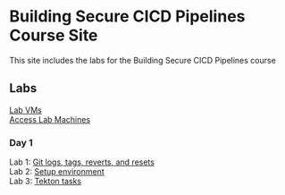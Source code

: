 # Building Secure CICD Pipelines Course Site

This site includes the labs for the Building Secure CICD Pipelines course

## Labs
[Lab VMs](https://docs.google.com/spreadsheets/d/12n2rAJF06GjfpdYckEvoyLhfRoZ_mDF1MbYGY4heRHE/edit?usp=sharing)   
[Access Lab Machines](labs/access_vms/)   

### Day 1 
Lab 1: [Git logs, tags, reverts, and resets](labs/git_history/)   
Lab 2: [Setup environment](labs/setup_environment/)   
Lab 3: [Tekton tasks](labs/tekton_tasks/)   

